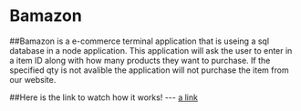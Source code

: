# Bamazon

##Bamazon is a e-commerce terminal application that is useing a sql database in a node application. This application will ask the user to enter in a item ID along with how many products they want to purchase. If the specified qty is not avalible the application will not purchase the item from our website. 

##Here is the link to watch how it works! --- [a link](https://drive.google.com/file/d/0B-4vt4kpWRyDYjVoTXlhb0ZaV28/view?usp=sharing)

